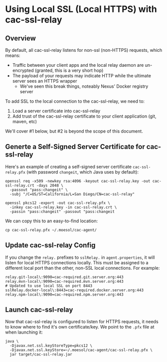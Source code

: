Using Local SSL (Local HTTPS) with cac-ssl-relay
================

Overview
----------------

By default, all cac-ssl-relay listens for non-ssl (non-HTTPS) requests, which means:

* Traffic between your client apps and the local relay daemon are un-encrypted (granted, this is a very short hop)
* The payload of your requests may indicate HTTP while the ultimate server sees an HTTPS wrapper
	* We've seen this break things, noteably Nexus' Docker registry server

To add SSL to the local connection to the cac-ssl-relay, we need to:

1. Load a server certificate into cac-ssl-relay
2. Add trust of the cac-ssl-relay certificate to your client application (git, maven, etc)

We'll cover #1 below, but #2 is beyond the scope of this document.


Generte a Self-Signed Server Certificate for cac-ssl-relay 
----------------

Here's an example of creating a self-signed server certificate `cac-ssl-relay.pfx` (with password `changeit`, which Java uses by default):

	openssl req -x509 -newkey rsa:4096 -keyout cac-ssl-relay.key -out cac-ssl-relay.crt -days 2048 \
	  -passout "pass:changeit" \
	  -subj "/C=US/ST=California/L=San Diego/CN=cac-ssl-relay"

	openssl pkcs12 -export -out cac-ssl-relay.pfx \
	  -inkey cac-ssl-relay.key -in cac-ssl-relay.crt \
	  -passin "pass:changeit" -passout "pass:changeit

We can copy this to an easy-to-find location:

	cp cac-ssl-relay.pfx ~/.moesol/cac-agent/


Update cac-ssl-relay Config
----------------

If you change the `relay.` prefixes to `sslRelay.` in `agent.properties`,
it will listen for local HTTPS connections locally. This must be assigned
to a different local port than the other, non-SSL local connections.
For example:

	relay.git-local\:9090=cac-required.git.server.org:443
	relay.mvn-local\:9090=cac-required.mvn.server.org:443
	# Updated to use local SSL on port 8443
	sslRelay.docker-local\:8443=cac-required.docker.server.org:443
	relay.npm-local\:9090=cac-required.npm.server.org:443



Launch cac-ssl-relay
----------------

Now that cac-ssl-relay is configured to listen for HTTPS requests, it needs to know where
to find it's own certificate/key. We point to the `.pfx` file at when launching it:

	java \
	  -Djavax.net.ssl.keyStoreType=pkcs12 \
	  -Djavax.net.ssl.keyStore=~/.moesol/cac-agent/cac-ssl-relay.pfx \
	  jar target/cac-ssl-relay.jar

